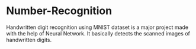 # Number-Recognition
Handwritten digit recognition using MNIST dataset is a major project made  with the help of Neural Network. It basically detects the scanned images of handwritten digits.
